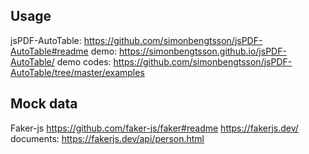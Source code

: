 ## Usage

jsPDF-AutoTable: https://github.com/simonbengtsson/jsPDF-AutoTable#readme
demo: https://simonbengtsson.github.io/jsPDF-AutoTable/
demo codes: https://github.com/simonbengtsson/jsPDF-AutoTable/tree/master/examples

## Mock data
Faker-js
https://github.com/faker-js/faker#readme
https://fakerjs.dev/
documents: https://fakerjs.dev/api/person.html
